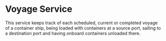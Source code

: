 # Voyage Service

This service keeps track of each scheduled, current or completed voyage of a container ship, being loaded with containers at a source port, sailing to a destination port and having onboard containers unloaded there. 